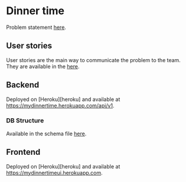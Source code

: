 # Dinner time

Problem statement [here][problem].

## User stories

User stories are the main way to communicate the problem to the team. They are
available in the [here][stories].

## Backend

Deployed on [Heroku][heroku] and available at
<https://mydinnertime.herokuapp.com/api/v1>.

### DB Structure

Available in the schema file [here][schema].

## Frontend

Deployed on [Heroku][heroku] and available at
<https://mydinnertimeui.herokuapp.com>.

<!-- References -->

[problem]: ./PROBLEM.md
[schema]: ./backend/db/schema.rb
[stories]: ./USER_STORIES.md
